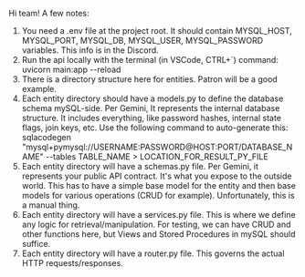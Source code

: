 Hi team! A few notes:

1. You need a .env file at the project root. It should contain MYSQL_HOST, MYSQL_PORT, MYSQL_DB, MYSQL_USER, MYSQL_PASSWORD variables. This info is in the Discord.
2. Run the api locally with the terminal (in VSCode, CTRL+`) command: uvicorn main:app --reload
3. There is a directory structure here for entities. Patron will be a good example.
4. Each entity directory should have a models.py to define the database schema mySQL-side. Per Gemini, It represents the internal database structure. It includes everything, like password hashes, internal state flags, join keys, etc. Use the following command to auto-generate this: sqlacodegen "mysql+pymysql://USERNAME:PASSWORD@HOST:PORT/DATABASE_NAME" --tables TABLE_NAME > LOCATION_FOR_RESULT_PY_FILE
5. Each entity directory will have a schemas.py file. Per Gemini, it represents your public API contract. It's what you expose to the outside world. This has to have a simple base model for the entity and then base models for various operations (CRUD for example). Unfortunately, this is a manual thing.
6. Each entity directory will have a services.py file. This is where we define any logic for retrieval/manipulation. For testing, we can have CRUD and other functions here, but Views and Stored Procedures in mySQL should suffice.
7. Each entity directory will have a router.py file. This governs the actual HTTP requests/responses.
